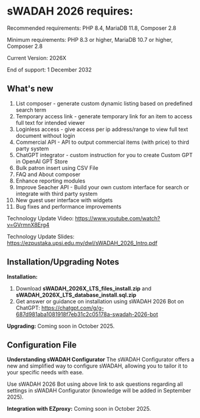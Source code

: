 # sWADAH 2026 requires:

Recommended requirements: PHP 8.4, MariaDB 11.8, Composer 2.8

Minimum requirements: PHP 8.3 or higher, MariaDB 10.7 or higher, Composer 2.8

Current Version: 2026X

End of support: 1 December 2032

## What's new

1. List composer - generate custom dynamic listing based on predefined search term
2. Temporary access link - generate temporary link for an item to access full text for intended viewer
3. Loginless access - give access per ip address/range to view full text document without login
4. Commercial API - API to output commercial items (with price) to third party system
5. ChatGPT integrator - custom instruction for you to create Custom GPT in OpenAI GPT Store
6. Bulk patron insert using CSV File
7. FAQ and About composer
8. Enhance reporting modules
9. Improve Seacher API - Build your own custom interface for search or integrate with third party system
10. New guest user interface with widgets
11. Bug fixes and performance improvements

Technology Update Video: <https://www.youtube.com/watch?v=GVrmnX8Erg4>

Technology Update Slides: <https://ezpustaka.upsi.edu.my/dwl/sWADAH_2026_Intro.pdf>

## Installation/Upgrading Notes

**Installation:**

1. Download **sWADAH\_2026X\_LTS\_files\_install.zip** and **sWADAH\_2026X\_LTS\_database\_install.sql.zip**
2. Get answer or guidance on installation using sWADAH 2026 Bot on ChatGPT: https://chatgpt.com/g/g-687d981aba1081918f7eb31c2c05178a-swadah-2026-bot

**Upgrading:**
Coming soon in October 2025.

## Configuration File

**Understanding sWADAH Configurator**
The sWADAH Configurator offers a new and simplified way to configure sWADAH, allowing you to tailor it to your specific needs with ease.

Use sWADAH 2026 Bot using above link to ask questions regarding all settings in sWADAH Configurator (knowledge will be added in September 2025).

**Integration with EZproxy:**
Coming soon in October 2025.

